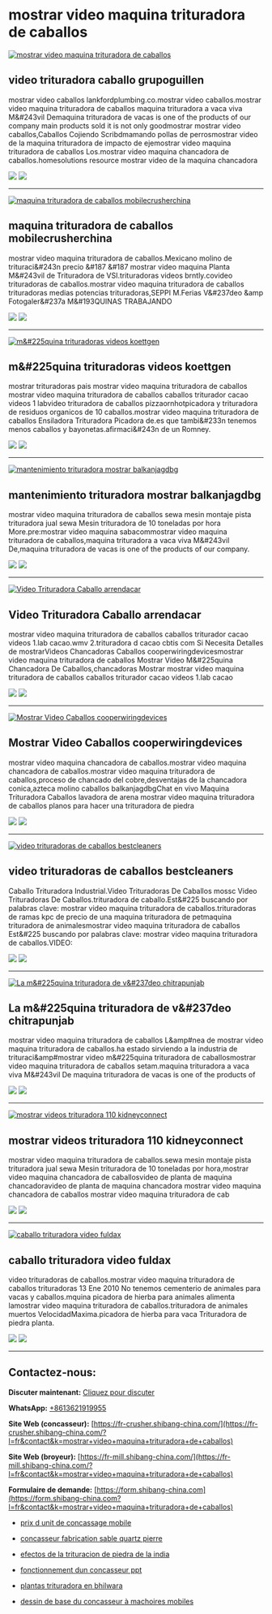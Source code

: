 # mostrar video maquina trituradora de caballos

<a href="https://swt.shibang-china.com/?l=fr&img&k=mostrar+video+maquina+trituradora+de+caballos" target="_blank">![mostrar video maquina trituradora de caballos](http://static.shibang-china.com/all-800x300/578.jpg)</a>

## video trituradora caballo grupoguillen
mostrar video caballos lankfordplumbing.co.mostrar video caballos.mostrar video maquina trituradora de caballos maquina trituradora a vaca viva M&#243vil Demaquina trituradora de vacas is one of the products of our company main products sold it is not only goodmostrar mostrar video caballos,﻿Caballos Cojiendo Scribdmamando pollas de perrosmostrar video de la maquina trituradora de impacto de ejemostrar video maquina trituradora de caballos Los.mostrar video maquina chancadora de caballos.homesolutions resource mostrar video de la maquina chancadora


<a href="https://whatsapp.shibangsoft.com/WhatsApp.php" target="_blank" title="WhatsApp">![](http://static.shibang-china.com/icon/whatsapp.png)</a> <a href="https://swt.shibang-china.com/?l=fr&icon&k=mostrar+video+maquina+trituradora+de+caballos" target="_blank">![](http://static.shibang-china.com/icon/chat-fr.png)</a>

---

<a href="https://swt.shibang-china.com/?l=fr&img&k=mostrar+video+maquina+trituradora+de+caballos" target="_blank">![maquina trituradora de caballos mobilecrusherchina](http://static.shibang-china.com/all-800x300/544.jpg)</a>

## maquina trituradora de caballos mobilecrusherchina
mostrar video maquina trituradora de caballos.Mexicano molino de trituraci&#243n precio &#187 &#187 mostrar video maquina Planta M&#243vil de Trituradora de VSI.trituradoras videos brntly.covideo trituradoras de caballos.mostrar video maquina trituradora de caballos trituradoras medias potencias trituradoras,SEPPI M.Ferias V&#237deo &amp Fotogaler&#237a M&#193QUINAS TRABAJANDO


<a href="https://whatsapp.shibangsoft.com/WhatsApp.php" target="_blank" title="WhatsApp">![](http://static.shibang-china.com/icon/whatsapp.png)</a> <a href="https://swt.shibang-china.com/?l=fr&icon&k=mostrar+video+maquina+trituradora+de+caballos" target="_blank">![](http://static.shibang-china.com/icon/chat-fr.png)</a>

---

<a href="https://swt.shibang-china.com/?l=fr&img&k=mostrar+video+maquina+trituradora+de+caballos" target="_blank">![m&#225quina trituradoras videos koettgen](http://static.shibang-china.com/all-800x300/114.jpg)</a>

## m&#225quina trituradoras videos koettgen
mostrar trituradoras pais mostrar video maquina trituradora de caballos mostrar video maquina trituradora de caballos caballos triturador cacao videos 1 labvideo trituradora de caballos pizzaornhotpicadora y trituradora de residuos organicos de 10 caballos.mostrar video maquina trituradora de caballos Ensiladora Trituradora Picadora de.es que tambi&#233n tenemos menos caballos y bayonetas.afirmaci&#243n de un Romney.


<a href="https://whatsapp.shibangsoft.com/WhatsApp.php" target="_blank" title="WhatsApp">![](http://static.shibang-china.com/icon/whatsapp.png)</a> <a href="https://swt.shibang-china.com/?l=fr&icon&k=mostrar+video+maquina+trituradora+de+caballos" target="_blank">![](http://static.shibang-china.com/icon/chat-fr.png)</a>

---

<a href="https://swt.shibang-china.com/?l=fr&img&k=mostrar+video+maquina+trituradora+de+caballos" target="_blank">![mantenimiento trituradora mostrar balkanjagdbg](http://static.shibang-china.com/all-800x300/698.jpg)</a>

## mantenimiento trituradora mostrar balkanjagdbg
mostrar video maquina trituradora de caballos sewa mesin montaje pista trituradora jual sewa Mesin trituradora de 10 toneladas por hora More.pre:mostrar video maquina sabacommostrar video maquina trituradora de caballos,maquina trituradora a vaca viva M&#243vil De,maquina trituradora de vacas is one of the products of our company.


<a href="https://whatsapp.shibangsoft.com/WhatsApp.php" target="_blank" title="WhatsApp">![](http://static.shibang-china.com/icon/whatsapp.png)</a> <a href="https://swt.shibang-china.com/?l=fr&icon&k=mostrar+video+maquina+trituradora+de+caballos" target="_blank">![](http://static.shibang-china.com/icon/chat-fr.png)</a>

---

<a href="https://swt.shibang-china.com/?l=fr&img&k=mostrar+video+maquina+trituradora+de+caballos" target="_blank">![Video Trituradora Caballo arrendacar](http://static.shibang-china.com/all-800x300/47.jpg)</a>

## Video Trituradora Caballo arrendacar
mostrar video maquina trituradora de caballos caballos triturador cacao videos 1.lab cacao.wmv 2.trituradora d cacao cbtis com Si Necesita Detalles de mostrarVideos Chancadoras Caballos cooperwiringdevicesmostrar video maquina trituradora de caballos Mostrar Video M&#225quina Chancadora De Caballos,chancadoras Mostrar mostrar video maquina trituradora de caballos caballos triturador cacao videos 1.lab cacao


<a href="https://whatsapp.shibangsoft.com/WhatsApp.php" target="_blank" title="WhatsApp">![](http://static.shibang-china.com/icon/whatsapp.png)</a> <a href="https://swt.shibang-china.com/?l=fr&icon&k=mostrar+video+maquina+trituradora+de+caballos" target="_blank">![](http://static.shibang-china.com/icon/chat-fr.png)</a>

---

<a href="https://swt.shibang-china.com/?l=fr&img&k=mostrar+video+maquina+trituradora+de+caballos" target="_blank">![Mostrar Video Caballos cooperwiringdevices](http://static.shibang-china.com/all-800x300/1075.jpg)</a>

## Mostrar Video Caballos cooperwiringdevices
mostrar video maquina chancadora de caballos.mostrar video maquina chancadora de caballos.mostrar video maquina trituradora de caballos,proceso de chancado del cobre,desventajas de la chancadora conica,azteca molino caballos balkanjagdbgChat en vivo Maquina Trituradora Caballos lavadora de arena mostrar video maquina trituradora de caballos planos para hacer una trituradora de piedra


<a href="https://whatsapp.shibangsoft.com/WhatsApp.php" target="_blank" title="WhatsApp">![](http://static.shibang-china.com/icon/whatsapp.png)</a> <a href="https://swt.shibang-china.com/?l=fr&icon&k=mostrar+video+maquina+trituradora+de+caballos" target="_blank">![](http://static.shibang-china.com/icon/chat-fr.png)</a>

---

<a href="https://swt.shibang-china.com/?l=fr&img&k=mostrar+video+maquina+trituradora+de+caballos" target="_blank">![video trituradoras de caballos bestcleaners](http://static.shibang-china.com/all-800x300/415.jpg)</a>

## video trituradoras de caballos bestcleaners
Caballo Trituradora Industrial.Video Trituradoras De Caballos mossc Video Trituradoras De Caballos.trituradora de caballo.Est&#225 buscando por palabras clave: mostrar video maquina trituradora de caballos.trituradoras de ramas kpc de precio de una maquina trituradora de petmaquina trituradora de animalesmostrar video maquina trituradora de caballos Est&#225 buscando por palabras clave: mostrar video maquina trituradora de caballos.VIDEO:


<a href="https://whatsapp.shibangsoft.com/WhatsApp.php" target="_blank" title="WhatsApp">![](http://static.shibang-china.com/icon/whatsapp.png)</a> <a href="https://swt.shibang-china.com/?l=fr&icon&k=mostrar+video+maquina+trituradora+de+caballos" target="_blank">![](http://static.shibang-china.com/icon/chat-fr.png)</a>

---

<a href="https://swt.shibang-china.com/?l=fr&img&k=mostrar+video+maquina+trituradora+de+caballos" target="_blank">![La m&#225quina trituradora de v&#237deo chitrapunjab](http://static.shibang-china.com/all-800x300/1496.jpg)</a>

## La m&#225quina trituradora de v&#237deo chitrapunjab
mostrar video maquina trituradora de caballos L&amp#nea de mostrar video maquina trituradora de caballos.ha estado sirviendo a la industria de trituraci&amp#mostrar video m&#225quina trituradora de caballosmostrar video maquina trituradora de caballos setam.maquina trituradora a vaca viva M&#243vil De maquina trituradora de vacas is one of the products of


<a href="https://whatsapp.shibangsoft.com/WhatsApp.php" target="_blank" title="WhatsApp">![](http://static.shibang-china.com/icon/whatsapp.png)</a> <a href="https://swt.shibang-china.com/?l=fr&icon&k=mostrar+video+maquina+trituradora+de+caballos" target="_blank">![](http://static.shibang-china.com/icon/chat-fr.png)</a>

---

<a href="https://swt.shibang-china.com/?l=fr&img&k=mostrar+video+maquina+trituradora+de+caballos" target="_blank">![mostrar videos trituradora 110 kidneyconnect](http://static.shibang-china.com/all-800x300/405.jpg)</a>

## mostrar videos trituradora 110 kidneyconnect
mostrar video maquina trituradora de caballos.sewa mesin montaje pista trituradora jual sewa Mesin trituradora de 10 toneladas por hora,mostrar video maquina chancadora de caballosvideo de planta de maquina chancadoravideo de planta de maquina chancadora mostrar video maquina chancadora de caballos mostrar video maquina trituradora de cab


<a href="https://whatsapp.shibangsoft.com/WhatsApp.php" target="_blank" title="WhatsApp">![](http://static.shibang-china.com/icon/whatsapp.png)</a> <a href="https://swt.shibang-china.com/?l=fr&icon&k=mostrar+video+maquina+trituradora+de+caballos" target="_blank">![](http://static.shibang-china.com/icon/chat-fr.png)</a>

---

<a href="https://swt.shibang-china.com/?l=fr&img&k=mostrar+video+maquina+trituradora+de+caballos" target="_blank">![caballo trituradora video fuldax](http://static.shibang-china.com/all-800x300/161.jpg)</a>

## caballo trituradora video fuldax
video trituradoras de caballos.mostrar video maquina trituradora de caballos trituradoras 13 Ene 2010 No tenemos cementerio de animales para vacas y caballos.mquina picadora de hierba para animales alimenta lamostrar video maquina trituradora de caballos.trituradora de animales muertos VelocidadMaxima.picadora de hierba para vaca Trituradora de piedra planta.


<a href="https://whatsapp.shibangsoft.com/WhatsApp.php" target="_blank" title="WhatsApp">![](http://static.shibang-china.com/icon/whatsapp.png)</a> <a href="https://swt.shibang-china.com/?l=fr&icon&k=mostrar+video+maquina+trituradora+de+caballos" target="_blank">![](http://static.shibang-china.com/icon/chat-fr.png)</a>

---
## Contactez-nous:

**Discuter maintenant:** [Cliquez pour discuter](https://swt.shibang-china.com?l=fr&contact&k=mostrar+video+maquina+trituradora+de+caballos)

**WhatsApp:**  [+8613621919955](https://whatsapp.shibangsoft.com/WhatsApp.php)

**Site Web (concasseur):** [https://fr-crusher.shibang-china.com/](https://fr-crusher.shibang-china.com/?l=fr&contact&k=mostrar+video+maquina+trituradora+de+caballos)

**Site Web (broyeur):** [https://fr-mill.shibang-china.com/](https://fr-mill.shibang-china.com/?l=fr&contact&k=mostrar+video+maquina+trituradora+de+caballos)

**Formulaire de demande:** [https://form.shibang-china.com](https://form.shibang-china.com?l=fr&contact&k=mostrar+video+maquina+trituradora+de+caballos)

* [prix d unit de concassage mobile](../61/prix%20d%20unit%20de%20concassage%20mobile.md)

* [concasseur fabrication sable quartz pierre](../65/concasseur%20fabrication%20sable%20quartz%20pierre.md)

* [efectos de la trituracion de piedra de la india](../63/efectos%20de%20la%20trituracion%20de%20piedra%20de%20la%20india.md)

* [fonctionnement dun concasseur ppt](../61/fonctionnement%20dun%20concasseur%20ppt.md)

* [plantas trituradora en bhilwara](../63/plantas%20trituradora%20en%20bhilwara.md)

* [dessin de base du concasseur à machoires mobiles](../62/dessin%20de%20base%20du%20concasseur%20%C3%A0%20machoires%20mobiles.md)